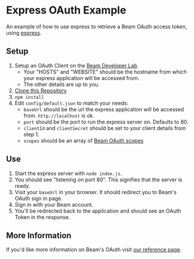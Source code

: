 # Express OAuth Example

An example of how to use express to retrieve a Beam OAuth access token, using [express](https://www.npmjs.com/package/express).

## Setup

1. Setup an OAuth Client on the [Beam Developer Lab](https://beam.pro/lab).
    - Your "HOSTS" and "WEBSITE" should be the hostname from which your express application will be accessed from.
    - The other details are up to you.
1. [Clone this Repository](https://help.github.com/articles/cloning-a-repository/)
1. `npm install`
1. Edit `config/default.json` to match your needs:
    - `baseUrl` should be the url the express application will be accessed from. `http://localhost` is ok.
    - `port` should be the port to run the express server on. Defaults to 80.
    - `clientId` and `clientSecret` should be set to your client details from step 1.
    - `scopes` should be an array of [Beam OAuth scopes](https://dev.beam.pro/reference/oauth/index.html#oauth_scopes)


## Use

1. Start the express server with `node index.js`.
1. You should see "listening on port 80". This signifies that the server is ready.
1. Visit your `baseUrl` in your browser. It should redirect you to Beam's OAuth sign in page.
1. Sign in with your Beam account.
1. You'll be redirected back to the application and should see an OAuth Token in the response.


## More Information

If you'd like more information on Beam's OAuth visit [our reference page](https://dev.beam.pro/reference/oauth/index.html).
